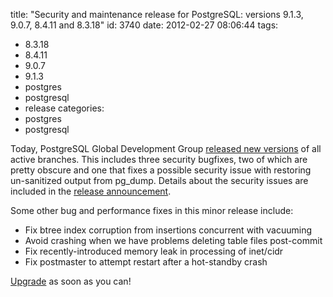 title: "Security and maintenance release for PostgreSQL: versions 9.1.3, 9.0.7, 8.4.11 and 8.3.18"
id: 3740
date: 2012-02-27 08:06:44
tags: 
- 8.3.18
- 8.4.11
- 9.0.7
- 9.1.3
- postgres
- postgresql
- release
categories: 
- postgres
- postgresql

Today, PostgreSQL Global Development Group [released new versions](http://www.postgresql.org/about/news/1377/ "PostgreSQL Security Release Announcement") of all active branches. This includes three security bugfixes, two of which are pretty obscure and one that fixes a possible security issue with restoring un-sanitized output from pg_dump. Details about the security issues are included in the [release announcement](http://www.postgresql.org/about/news/1377/ "PostgreSQL Security Release Announcement"). 
<!--more-->
Some other bug and performance fixes in this minor release include: 

*   Fix btree index corruption from insertions concurrent with vacuuming
*   Avoid crashing when we have problems deleting table files post-commit
*   Fix recently-introduced memory leak in processing of inet/cidr
*   Fix postmaster to attempt restart after a hot-standby crash

[Upgrade](http://www.postgresql.org/download/ "PostgreSQL Download Page") as soon as you can!
